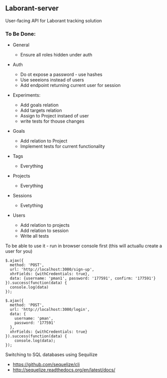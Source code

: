 ## Laborant-server

User-facing API for Laborant tracking solution

### To Be Done:

* General
  - Ensure all roles hidden under auth

* Auth
  - Do ot expose a password - use hashes
  - Use seeeions instead of users
  - Add endpoint returning current user for session

* Experiments:
  - Add goals relation
  - Add targets relation
  - Assign to Project instaed of user
  - write tests for thouse changes

* Goals
  - Add relation to Project
  - Implement tests for current functionality

* Tags
  - Everything

* Projects
  - Everything

* Sessions
  - Evetything

* Users
  - Add relation to projects
  - Add relation to session
  - Write all tests


To be able to use it - run in browser console first (this will actuallu create a user for you)

```
$.ajax({
  method: 'POST',
  url: 'http://localhost:3000/sign-up',
  xhrFields: {withCredentials: true},
  data: {username: 'pman1', password: '177591', confirm: '177591'}
}).success(function(data) {
  console.log(data)
});

$.ajax({
  method: 'POST',
  url: 'http://localhost:3000/login',
  data: {
    username: 'pman',
    password: '177591'
  },
  xhrFields: {withCredentials: true}
}).success(function(data) {
    console.log(data);
});

```

Switching to SQL databases using Sequilize
* https://github.com/sequelize/cli
* http://sequelize.readthedocs.org/en/latest/docs/
